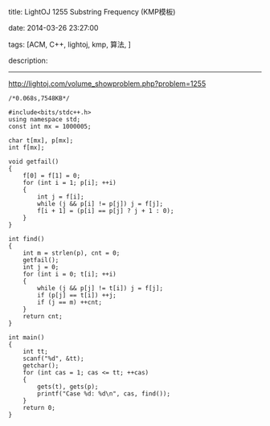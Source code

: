 title: LightOJ 1255 Substring Frequency (KMP模板)

date: 2014-03-26 23:27:00

tags: [ACM, C++, lightoj, kmp, 算法, ]

description: 

---
<http://lightoj.com/volume_showproblem.php?problem=1255>

  

    
    
    /*0.068s,7548KB*/
    
    #include<bits/stdc++.h>
    using namespace std;
    const int mx = 1000005;
    
    char t[mx], p[mx];
    int f[mx];
    
    void getfail()
    {
    	f[0] = f[1] = 0;
    	for (int i = 1; p[i]; ++i)
    	{
    		int j = f[i];
    		while (j && p[i] != p[j]) j = f[j];
    		f[i + 1] = (p[i] == p[j] ? j + 1 : 0);
    	}
    }
    
    int find()
    {
    	int m = strlen(p), cnt = 0;
    	getfail();
    	int j = 0;
    	for (int i = 0; t[i]; ++i)
    	{
    		while (j && p[j] != t[i]) j = f[j];
    		if (p[j] == t[i]) ++j;
    		if (j == m) ++cnt;
    	}
    	return cnt;
    }
    
    int main()
    {
    	int tt;
    	scanf("%d", &tt);
    	getchar();
    	for (int cas = 1; cas <= tt; ++cas)
    	{
    		gets(t), gets(p);
    		printf("Case %d: %d\n", cas, find());
    	}
    	return 0;
    }
    

  

